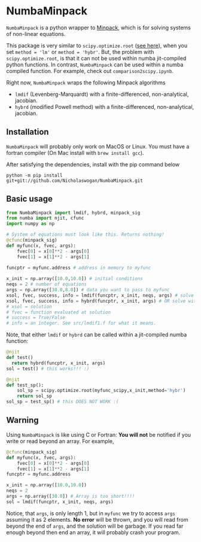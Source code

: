 # NumbaMinpack

`NumbaMinpack` is a python wrapper to [Minpack](https://en.wikipedia.org/wiki/MINPACK), which is for solving systems of non-linear equations.

This package is very similar to `scipy.optimize.root` ([see here](https://docs.scipy.org/doc/scipy/reference/generated/scipy.optimize.root.html)), when you set `method = 'lm'` or `method = 'hybr'`. But, the problem with `scipy.optimize.root`, is that it can not be used within numba jit-compiled python functions. In contrast, `NumbaMinpack` can be used within a numba compiled function. For example, check out `comparison2scipy.ipynb`.

Right now, `NumbaMinpack` wraps the following Minpack algorithms 
- `lmdif` (Levenberg-Marquardt) with a finite-differenced, non-analytical, jacobian.
- `hybrd` (modified Powell method) with a finite-differenced, non-analytical, jacobian. 

## Installation
`NumbaMinpack` will probably only work on MacOS or Linux. You must have a fortran compiler (On Mac install with `brew install gcc`).

After satisfying the dependencies, install with the pip command below

```
python -m pip install git+git://github.com/Nicholaswogan/NumbaMinpack.git
```

## Basic usage

```python
from NumbaMinpack import lmdif, hybrd, minpack_sig
from numba import njit, cfunc
import numpy as np

# System of equations must look like this. Returns nothing!
@cfunc(minpack_sig)
def myfunc(x, fvec, args):
    fvec[0] = x[0]**2 - args[0]
    fvec[1] = x[1]**2 - args[1]
    
funcptr = myfunc.address # address in memory to myfunc

x_init = np.array([10.0,10.0]) # initial conditions
neqs = 2 # number of equations
args = np.array([30.0,8.0]) # data you want to pass to myfunc
xsol, fvec, success, info = lmdif(funcptr, x_init, neqs, args) # solve with lmdif
xsol, fvec, success, info = hybrd(funcptr, x_init, args) # OR solve with hybrd
# xsol = solution
# fvec = function evaluated at solution
# success = True/False
# info = an integer. See src/lmdif1.f for what it means.
```

Note, that either `lmdif` or `hybrd` can be called within a jit-compiled numba function:
```python
@njit
def test()
  return hybrd(funcptr, x_init, args)
sol = test() # this works!!! :)

@njit
def test_sp():
    sol_sp = scipy.optimize.root(myfunc_scipy,x_init,method='hybr')
    return sol_sp
sol_sp = test_sp() # this DOES NOT WORK :(
```

## Warning

Using `NumbaMinpack` is like using C or Fortran: **You will not** be notified if you write or read beyond an array. For example,

```python
@cfunc(minpack_sig)
def myfunc(x, fvec, args):
    fvec[0] = x[0]**2 - args[0]
    fvec[1] = x[1]**2 - args[1]
funcptr = myfunc.address

x_init = np.array([10.0,10.0])
neqs = 2 
args = np.array([30.0]) # Array is too short!!!! 
sol = lmdif(funcptr, x_init, neqs, args) 
```

Notice, that `args`, is only length 1, but in `myfunc` we try to access `args` assuming it as 2 elements. **No error** will be thrown, and you will read from beyond the end of `args`, and the solution will be garbage. If you read far enough beyond then end an array, it will probably crash your program.

